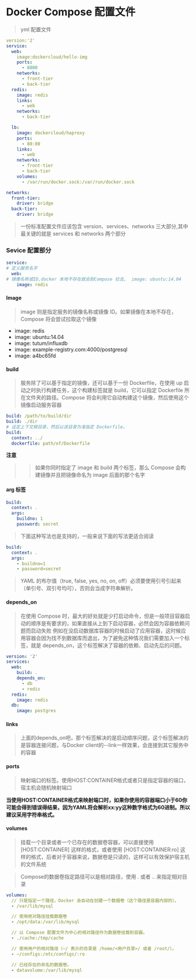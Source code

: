 # Docker Compose 配置文件

> yml 配置文件

```yml
version:'2'
service:
  web:
  	image:dockercloud/hello-img
  	ports:
  	  - 8800
  	networks:
  	  - front-tier
  	  - back-tier
  redis:
  	image: redis
  	links:
  	  - web
  	networks:
  	  - back-tier

  lb:
  	image: dockercloud/haproxy
  	ports:
  	  - 80:80
  	links:
  	  - web
  	networks:
  	  - front-tier
  	  - back-tier
  	volumes:
  	  - /var/run/docker.sock:/var/run/docker.sock

networks:
  front-tier:
  	driver: bridge
  back-tier:
    driver: bridge

```

> 一份标准配置文件应该包含 version、services、networks 三大部分,其中最关键的就是 services 和 networks 两个部分

### Sevice 配置部分


```yml
service:
# 定义服务名字
  web:  
# 镜像名称或ID,docker 本地不存在就会到Compose 拉去,  image: ubuntu:14.04  
  	image: redis   

```

#### Image

> image 则是指定服务的镜像名称或镜像 ID。如果镜像在本地不存在，Compose 将会尝试拉取这个镜像

  - image: redis
  - image: ubuntu:14.04
  - image: tutum/influxdb
  - image: example-registry.com:4000/postgresql
  - image: a4bc65fd

#### build

> 服务除了可以基于指定的镜像，还可以基于一份 Dockerfile，在使用 up 启动之时执行构建任务，这个构建标签就是 build，它可以指定 Dockerfile 所在文件夹的路径。Compose 将会利用它自动构建这个镜像，然后使用这个镜像启动服务容器

```yml
build: /path/to/build/dir
build: ./dir
# 设定上下文根目录，然后以该目录为准指定 Dockerfile。
build:
  context: ../
  dockerfile: path/of/Dockerfile
```

**注意**
>>如果你同时指定了 image 和 build 两个标签，那么 Compose 会构建镜像并且把镜像命名为 image 后面的那个名字

#### arg 标签

```yml
build:
  context: .
  args:
    buildno: 1
    password: secret
```

> 下面这种写法也是支持的，一般来说下面的写法更适合阅读

```yml
build:
  context: .
  args:
    - buildno=1
    - password=secret
```

> YAML 的布尔值（true, false, yes, no, on, off）必须要使用引号引起来（单引号、双引号均可），否则会当成字符串解析。

#### depends_on

> 在使用 Compose 时，最大的好处就是少打启动命令，但是一般项目容器启动的顺序是有要求的，如果直接从上到下启动容器，必然会因为容器依赖问题而启动失败
> 例如在没启动数据库容器的时候启动了应用容器，这时候应用容器会因为找不到数据库而退出，为了避免这种情况我们需要加入一个标签，就是 depends_on，这个标签解决了容器的依赖、启动先后的问题。

```yml
version: '2'
services:
  web:
    build: .
    depends_on:
      - db
      - redis
  redis:
    image: redis
  db:
    image: postgres
```

#### links

> 上面的depends_on吧，那个标签解决的是启动顺序问题，这个标签解决的是容器连接问题，与Docker client的--link一样效果，会连接到其它服务中的容器

#### ports

> 映射端口的标签。使用HOST:CONTAINER格式或者只是指定容器的端口，宿主机会随机映射端口

__当使用HOST:CONTAINER格式来映射端口时，如果你使用的容器端口小于60你可能会得到错误得结果，因为YAML将会解析xx:yy这种数字格式为60进制。所以建议采用字符串格式。__

#### volumes

> 挂载一个目录或者一个已存在的数据卷容器，可以直接使用 [HOST:CONTAINER] 这样的格式，或者使用 [HOST:CONTAINER:ro] 这样的格式，后者对于容器来说，数据卷是只读的，这样可以有效保护宿主机的文件系统

> Compose的数据卷指定路径可以是相对路径，使用 . 或者 .. 来指定相对目录

```yml
volumes:
  // 只是指定一个路径，Docker 会自动在创建一个数据卷（这个路径是容器内部的）。
  - /var/lib/mysql

  // 使用绝对路径挂载数据卷
  - /opt/data:/var/lib/mysql

  // 以 Compose 配置文件为中心的相对路径作为数据卷挂载到容器。
  - ./cache:/tmp/cache

  // 使用用户的相对路径（~/ 表示的目录是 /home/<用户目录>/ 或者 /root/）。
  - ~/configs:/etc/configs/:ro

  // 已经存在的命名的数据卷。
  - datavolume:/var/lib/mysql
```